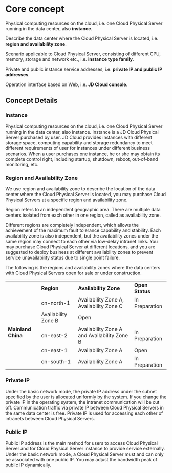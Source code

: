 # Core concept

Physical computing resources on the cloud, i.e. one Cloud Physical Server running in the data center, also **instance**.

Describe the data center where the Cloud Physical Server is located, i.e. **region and availability zone**.

Scenario applicable to Cloud Physical Server, consisting of different CPU, memory, storage and network etc., i.e. **instance type family**.

Private and public instance service addresses, i.e. **private IP and public IP addresses**.

Operation interface based on Web, i.e. **JD Cloud console**.

## Concept Details

### Instance
Physical computing resources on the cloud, i.e. one Cloud Physical Server running in the data center, also instance. Instance is a JD Cloud Physical Server purchased by user. JD Cloud provides instances with different storage space, computing capability and storage redundancy to meet different requirements of user for instances under different business scenarios. When a user purchases one instance, he or she may obtain its complete control right, including startup, shutdown, reboot, out-of-band monitoring, etc.

### Region and Availability Zone
We use region and availability zone to describe the location of the data center where the Cloud Physical Server is located, you may purchase Cloud Physical Servers at a specific region and availability zone.

Region refers to an independent geographic area. There are multiple data centers isolated from each other in one region, called as availability zone.

Different regions are completely independent, which allows the achievement of the maximum fault tolerance capability and stability. Each availability zone is also independent, but the availability zones under the same region may connect to each other via low-delay intranet links. You may purchase Cloud Physical Server at different locations, and you are suggested to deploy business at different availability zones to prevent service unavailability status due to single point failure.

The following is the regions and availability zones where the data centers with Cloud Physical Servers open for sale or under construction.

<table>
    <tr>
        <td >&nbsp;</td> 
        <td ><B>Region</B></td> 
		<td ><B>Availability Zone</B></td>
		<td ><B>Open Status</B></td>		
    </tr>
    <tr>   
        <td rowspan="5"><B>Mainland China</B></td>
		<td >cn-north-1</td>
		<td >Availability Zone A, Availability Zone C</td>
		<td >In Preparation</td>
    </tr>
    <tr>  
	<td >Availability Zone B</td>
	<td >Open</td>
    </tr>
    <tr>   
        <td >cn-east-2</td>
		<td >Availability Zone A and Availability Zone B</td>
		<td >In Preparation</td>
    </tr>
	<tr>   
        <td >cn-east-1</td>
		<td >Availability Zone A</td>
		<td >Open</td>
    </tr>
	<tr>   
        <td >cn-south-1</td>
		<td >Availability Zone A</td>
		<td >In Preparation</td>
    </tr>
</table>



### Private IP
Under the basic network mode, the private IP address under the subnet specified by the user is allocated uniformly by the system. If you change the private IP in the operating system, the intranet communication will be cut off. Communication traffic via private IP between Cloud Physical Servers in the same data center is free. Private IP is used for accessing each other of intranets between Cloud Physical Servers.

### Public IP
Public IP address is the main method for users to access Cloud Physical Server and for Cloud Physical Server instance to provide service externally. Under the basic network mode, a Cloud Physical Server must and can only be associated with one public IP. You may adjust the bandwidth peak of public IP dynamically.
